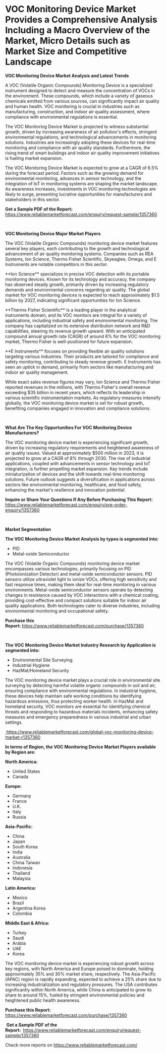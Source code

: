 <p><h1>VOC Monitoring Device Market Provides a Comprehensive Analysis Including a Macro Overview of the Market, Micro Details such as Market Size and Competitive Landscape</h1></p><p><strong>VOC Monitoring Device Market Analysis and Latest Trends</strong></p>
<p><p>A VOC (Volatile Organic Compounds) Monitoring Device is a specialized instrument designed to detect and measure the concentration of VOCs in the environment. These compounds, which include a variety of gaseous chemicals emitted from various sources, can significantly impact air quality and human health. VOC monitoring is crucial in industries such as manufacturing, construction, and indoor air quality assessment, where compliance with environmental regulations is essential.</p><p>The VOC Monitoring Device Market is projected to witness substantial growth, driven by increasing awareness of air pollution's effects, stringent environmental regulations, and technological advancements in monitoring solutions. Industries are increasingly adopting these devices for real-time monitoring and compliance with air quality standards. Furthermore, the rising trend of smart buildings and indoor air quality improvement initiatives is fueling market expansion. </p><p>The VOC Monitoring Device Market is expected to grow at a CAGR of 6.5% during the forecast period. Factors such as the growing demand for environmental monitoring, advances in sensor technology, and the integration of IoT in monitoring systems are shaping the market landscape. As awareness increases, investments in VOC monitoring technologies are likely to surge, presenting lucrative opportunities for manufacturers and stakeholders in this sector.</p></p>
<p><strong>Get a Sample PDF of the Report:&nbsp;</strong> <a href="https://www.reliablemarketforecast.com/enquiry/request-sample/1357360?utm_campaign=2603&utm_medium=2&utm_source=Github&utm_content=ia&utm_term=08042025&utm_id=voc-monitoring-device">https://www.reliablemarketforecast.com/enquiry/request-sample/1357360</a></p>
<p>&nbsp;</p>
<p><strong>VOC Monitoring Device Major Market Players</strong></p>
<p><p>The VOC (Volatile Organic Compounds) monitoring device market features several key players, each contributing to the growth and technological advancement of air quality monitoring systems. Companies such as REA Systems, Ion Science, Thermo Fisher Scientific, Skyeaglee, Omega, and E Instruments are notable competitors in this sector.</p><p>**Ion Science** specializes in precise VOC detection with its portable monitoring devices. Known for its technology and accuracy, the company has observed steady growth, primarily driven by increasing regulatory demands and environmental concerns regarding air quality. The global market for VOC monitoring devices is expected to reach approximately $1.5 billion by 2027, indicating significant opportunities for Ion Science.</p><p>**Thermo Fisher Scientific** is a leading player in the analytical instruments domain, and its VOC monitors are integral for a variety of applications, including industrial safety and environmental monitoring. The company has capitalized on its extensive distribution network and R&D capabilities, steering its revenue growth upward. With an anticipated compound annual growth rate (CAGR) of around 6% for the VOC monitoring market, Thermo Fisher is well-positioned for future expansion.</p><p>**E Instruments** focuses on providing flexible air quality solutions targeting various industries. Their products are tailored for compliance and safety monitoring, contributing to steady revenue growth. E Instruments has seen an uptick in demand, primarily from sectors like manufacturing and indoor air quality management.</p><p>While exact sales revenue figures may vary, Ion Science and Thermo Fisher reported revenues in the millions, with Thermo Fisher's overall revenue exceeding $35 billion in recent years, which reflects its leadership in various scientific instrumentation markets. As regulatory measures intensify globally, the VOC monitoring device market is set for robust growth, benefiting companies engaged in innovation and compliance solutions.</p></p>
<p>&nbsp;</p>
<p><strong>What Are The Key Opportunities For VOC Monitoring Device Manufacturers?</strong></p>
<p><p>The VOC monitoring device market is experiencing significant growth, driven by increasing regulatory requirements and heightened awareness of air quality issues. Valued at approximately $500 million in 2023, it is projected to grow at a CAGR of 8% through 2030. The rise of industrial applications, coupled with advancements in sensor technology and IoT integration, is further propelling market expansion. Key trends include miniaturization of devices and the shift towards real-time monitoring solutions. Future outlook suggests a diversification in applications across sectors like environmental monitoring, healthcare, and food safety, enhancing the market's resilience and innovation potential.</p></p>
<p><strong>Inquire or Share Your Questions If Any Before Purchasing This Report:</strong> <a href="https://www.reliablemarketforecast.com/enquiry/pre-order-enquiry/1357360?utm_campaign=2603&utm_medium=2&utm_source=Github&utm_content=ia&utm_term=08042025&utm_id=voc-monitoring-device">https://www.reliablemarketforecast.com/enquiry/pre-order-enquiry/1357360</a></p>
<p>&nbsp;</p>
<p><strong>Market Segmentation</strong></p>
<p><strong>The VOC Monitoring Device Market Analysis by types is segmented into:</strong></p>
<p><ul><li>PID</li><li>Metal-oxide Semiconductor</li></ul></p>
<p><p>The VOC (Volatile Organic Compounds) monitoring device market encompasses various technologies, primarily focusing on PID (Photoionization Detector) and metal-oxide semiconductor sensors. PID sensors utilize ultraviolet light to ionize VOCs, offering high sensitivity and fast response times, making them ideal for real-time monitoring in various environments. Metal-oxide semiconductor sensors operate by detecting changes in resistance caused by VOC interactions with a chemical coating, providing cost-effective and compact solutions suitable for indoor air quality applications. Both technologies cater to diverse industries, including environmental monitoring and occupational safety.</p></p>
<p><strong>Purchase this Report:&nbsp;</strong><a href="https://www.reliablemarketforecast.com/purchase/1357360?utm_campaign=2603&utm_medium=2&utm_source=Github&utm_content=ia&utm_term=08042025&utm_id=voc-monitoring-device">https://www.reliablemarketforecast.com/purchase/1357360</a></p>
<p>&nbsp;</p>
<p><strong>The VOC Monitoring Device Market Industry Research by Application is segmented into:</strong></p>
<p><ul><li>Environmental Site Surveying</li><li>Industrial Hygiene</li><li>HazMat/Homeland Security</li></ul></p>
<p><p>The VOC monitoring device market plays a crucial role in environmental site surveying by detecting harmful volatile organic compounds in soil and air, ensuring compliance with environmental regulations. In industrial hygiene, these devices help maintain safe working conditions by identifying hazardous emissions, thus protecting worker health. In HazMat and homeland security, VOC monitors are essential for identifying chemical threats and responding to hazardous materials incidents, enhancing safety measures and emergency preparedness in various industrial and urban settings.</p></p>
<p><a href="https://www.reliablemarketforecast.com/global-voc-monitoring-device-market-r1357360?utm_campaign=2603&utm_medium=2&utm_source=Github&utm_content=ia&utm_term=08042025&utm_id=voc-monitoring-device">&nbsp;https://www.reliablemarketforecast.com/global-voc-monitoring-device-market-r1357360</a></p>
<p><strong>In terms of Region, the VOC Monitoring Device Market Players available by Region are:</strong></p>
<p>
    <p> <strong> North America: </strong>
        <ul>
            <li>United States</li>
            <li>Canada</li>
        </ul>
        </p> 
    <p> <strong> Europe: </strong>
        <ul>
            <li>Germany</li>
            <li>France</li>
            <li>U.K.</li>
            <li>Italy</li>
            <li>Russia</li>
        </ul>
        </p> 
    <p> <strong> Asia-Pacific: </strong>
        <ul>
            <li>China</li>
            <li>Japan</li>
            <li>South Korea</li>
            <li>India</li>
            <li>Australia</li>
            <li>China Taiwan</li>
            <li>Indonesia</li>
            <li>Thailand</li>
            <li>Malaysia</li>
        </ul>
        </p> 
    <p> <strong> Latin America: </strong>
        <ul>
            <li>Mexico</li>
            <li>Brazil</li>
            <li>Argentina Korea</li>
            <li>Colombia</li>
        </ul>
        </p> 
    <p> <strong> Middle East & Africa: </strong>
        <ul>
            <li>Turkey</li>
            <li>Saudi</li>
            <li>Arabia</li>
            <li>UAE</li>
            <li>Korea</li>
        </ul>
    </p>
    </p>
<p><p>The VOC monitoring device market is experiencing robust growth across key regions, with North America and Europe poised to dominate, holding approximately 35% and 30% market share, respectively. The Asia-Pacific (APAC) region is rapidly expanding, expected to achieve a 25% share due to increasing industrialization and regulatory pressures. The USA contributes significantly within North America, while China is anticipated to grow its share to around 15%, fueled by stringent environmental policies and heightened public health awareness.</p></p>
<p><strong>Purchase this Report: </strong><a href="https://www.reliablemarketforecast.com/purchase/1357360?utm_campaign=2603&utm_medium=2&utm_source=Github&utm_content=ia&utm_term=08042025&utm_id=voc-monitoring-device">https://www.reliablemarketforecast.com/purchase/1357360</a></p>
<p>&nbsp;<strong>Get a Sample PDF of the Report:&nbsp;&nbsp;</strong><a href="https://www.reliablemarketforecast.com/enquiry/request-sample/1357360?utm_campaign=2603&utm_medium=2&utm_source=Github&utm_content=ia&utm_term=08042025&utm_id=voc-monitoring-device">https://www.reliablemarketforecast.com/enquiry/request-sample/1357360</a></p>
<p><strong></strong></p>
<p>Check more reports on <a href="https://www.reliablemarketforecast.com/?utm_campaign=2603&utm_medium=2&utm_source=Github&utm_content=ia&utm_term=08042025&utm_id=voc-monitoring-device">https://www.reliablemarketforecast.com/</a></p>